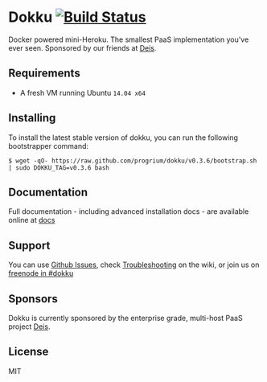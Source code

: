 # Dokku [![Build Status](https://travis-ci.org/progrium/dokku.png?branch=master)](https://travis-ci.org/progrium/dokku)

Docker powered mini-Heroku. The smallest PaaS implementation you've ever seen. Sponsored by our friends at [Deis](http://deis.io/).

## Requirements

- A fresh VM running Ubuntu `14.04 x64`

## Installing

To install the latest stable version of dokku, you can run the following bootstrapper command:

    $ wget -qO- https://raw.github.com/progrium/dokku/v0.3.6/bootstrap.sh | sudo DOKKU_TAG=v0.3.6 bash

## Documentation

Full documentation - including advanced installation docs - are available online at [docs](http://progrium.viewdocs.io/dokku/index)

## Support

You can use [Github Issues](https://github.com/progrium/dokku/issues), check [Troubleshooting](https://github.com/progrium/dokku/wiki/Troubleshooting) on the wiki, or join us on [freenode in #dokku](https://webchat.freenode.net/?channels=%23dokku)

## Sponsors

Dokku is currently sponsored by the enterprise grade, multi-host PaaS project [Deis](http://deis.io/).

## License

MIT
